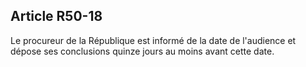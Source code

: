 Article R50-18
----
Le procureur de la République est informé de la date de l'audience et dépose ses
conclusions quinze jours au moins avant cette date.
